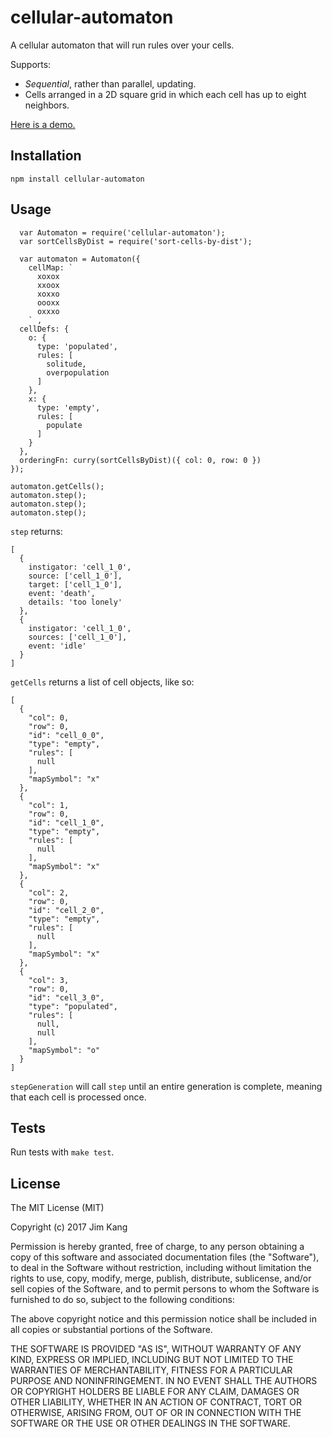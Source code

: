 cellular-automaton
==================

A cellular automaton that will run rules over your cells.

Supports:

- *Sequential*, rather than parallel, updating.
- Cells arranged in a 2D square grid in which each cell has up to eight neighbors.

[Here is a demo.](http://jimkang.com/cellular-automaton/demo)

Installation
------------

    npm install cellular-automaton

Usage
-----

      var Automaton = require('cellular-automaton');
      var sortCellsByDist = require('sort-cells-by-dist');

      var automaton = Automaton({
        cellMap: `
          xoxox
          xxoox
          xoxxo
          oooxx
          oxxxo
        ` ,
      cellDefs: {
        o: {
          type: 'populated',
          rules: [
            solitude,
            overpopulation
          ]
        },
        x: {
          type: 'empty',
          rules: [
            populate
          ]
        }
      },
      orderingFn: curry(sortCellsByDist)({ col: 0, row: 0 })
    });

    automaton.getCells();
    automaton.step();
    automaton.step();
    automaton.step();

`step` returns:

    [
      {
        instigator: 'cell_1_0',
        source: ['cell_1_0'],
        target: ['cell_1_0'],
        event: 'death',
        details: 'too lonely'
      },
      {
        instigator: 'cell_1_0',
        sources: ['cell_1_0'],
        event: 'idle'
      }
    ]

`getCells` returns a list of cell objects, like so:

    [
      {
        "col": 0,
        "row": 0,
        "id": "cell_0_0",
        "type": "empty",
        "rules": [
          null
        ],
        "mapSymbol": "x"
      },
      {
        "col": 1,
        "row": 0,
        "id": "cell_1_0",
        "type": "empty",
        "rules": [
          null
        ],
        "mapSymbol": "x"
      },
      {
        "col": 2,
        "row": 0,
        "id": "cell_2_0",
        "type": "empty",
        "rules": [
          null
        ],
        "mapSymbol": "x"
      },
      {
        "col": 3,
        "row": 0,
        "id": "cell_3_0",
        "type": "populated",
        "rules": [
          null,
          null
        ],
        "mapSymbol": "o"
      }
    ]

`stepGeneration` will call `step` until an entire generation is complete, meaning that each cell is processed once.

Tests
-----

Run tests with `make test`.

License
-------

The MIT License (MIT)

Copyright (c) 2017 Jim Kang

Permission is hereby granted, free of charge, to any person obtaining a copy
of this software and associated documentation files (the "Software"), to deal
in the Software without restriction, including without limitation the rights
to use, copy, modify, merge, publish, distribute, sublicense, and/or sell
copies of the Software, and to permit persons to whom the Software is
furnished to do so, subject to the following conditions:

The above copyright notice and this permission notice shall be included in
all copies or substantial portions of the Software.

THE SOFTWARE IS PROVIDED "AS IS", WITHOUT WARRANTY OF ANY KIND, EXPRESS OR
IMPLIED, INCLUDING BUT NOT LIMITED TO THE WARRANTIES OF MERCHANTABILITY,
FITNESS FOR A PARTICULAR PURPOSE AND NONINFRINGEMENT. IN NO EVENT SHALL THE
AUTHORS OR COPYRIGHT HOLDERS BE LIABLE FOR ANY CLAIM, DAMAGES OR OTHER
LIABILITY, WHETHER IN AN ACTION OF CONTRACT, TORT OR OTHERWISE, ARISING FROM,
OUT OF OR IN CONNECTION WITH THE SOFTWARE OR THE USE OR OTHER DEALINGS IN
THE SOFTWARE.
